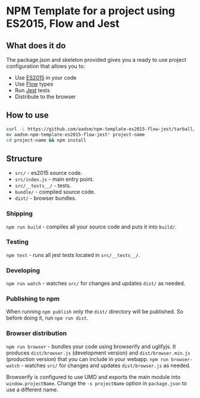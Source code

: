 # NPM Template for a project using ES2015, Flow and Jest

## What does it do
The package.json and skeleton provided gives you a ready to use project configuration that allows you to:
* Use [ES2015](https://babeljs.io/docs/learn-es2015/) in your code
* Use [Flow](http://flowtype.org/) types
* Run [Jest](https://facebook.github.io/jest/) tests
* Distribute to the browser

## How to use
```bash
curl -L https://github.com/aadsm/npm-template-es2015-flow-jest/tarball/master | tar zx
mv aadsm-npm-template-es2015-flow-jest* project-name
cd project-name && npm install
```

## Structure
* `src/` - es2015 source code.
* `src/index.js` - main entry point.
* `src/__tests__/` - tests.
* `bundle/` - compiled source code.
* `dist/` - browser bundles.

### Shipping
`npm run build` - compiles all your source code and puts it into `build/`.

### Testing
`npm test` - runs all jest tests located in `src/__tests__/`.

### Developing
`npm run watch` - watches `src/` for changes and updates `dist/` as needed.

### Publishing to npm
When running `npm publish` only the `dist/` directory will be published. So before doing it, run `npm run dist`.

### Browser distribution
`npm run browser` - bundles your code using browserify and uglifyjs. It produces  `dist/browser.js` (development version) and `dist/browser.min.js` (production version) that you can include in your webapp.
`npm run browser-watch` - watches `src/` for changes and updates `dist/browser.js` as needed.

Browserify is configured to use UMD and exports the main module into `window.projectName`. Change the `-s projectName` option in `package.json` to use a different name.
